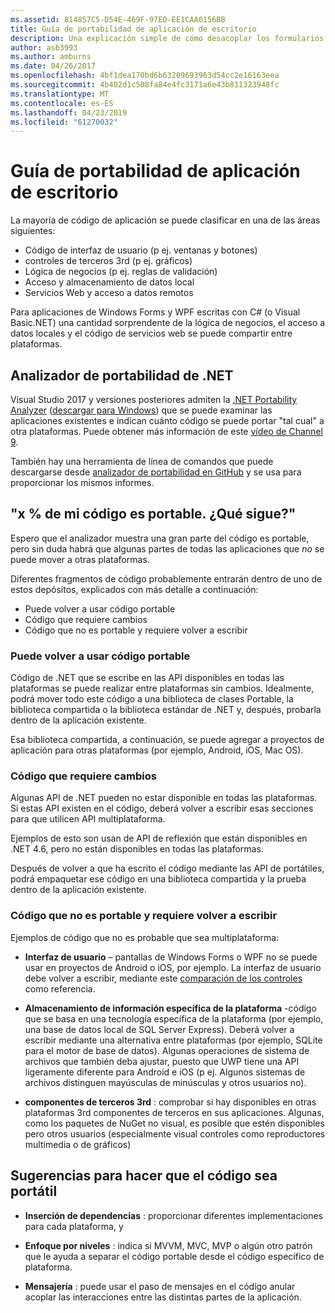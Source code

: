 ```yaml
---
ms.assetid: 814857C5-D54E-469F-97ED-EE1CAA0156BB
title: Guía de portabilidad de aplicación de escritorio
description: Una explicación simple de cómo desacoplar los formularios de Windows existentes o las aplicaciones de WPF para crear aplicaciones multiplataforma para ejecutarse en macOS, iOS, Android, así como para UWP y Windows 10.
author: asb3993
ms.author: amburns
ms.date: 04/26/2017
ms.openlocfilehash: 4bf1dea170bd6b63209693963d54cc2e16163eea
ms.sourcegitcommit: 4b402d1c508fa84e4fc3171a6e43b811323948fc
ms.translationtype: MT
ms.contentlocale: es-ES
ms.lasthandoff: 04/23/2019
ms.locfileid: "61270032"
---
```

# <a name="desktop-app-porting-guidance"></a>Guía de portabilidad de aplicación de escritorio

La mayoría de código de aplicación se puede clasificar en una de las áreas siguientes:

* Código de interfaz de usuario (p ej. ventanas y botones)
* controles de terceros 3rd (p ej. gráficos)
* Lógica de negocios (p ej. reglas de validación)
* Acceso y almacenamiento de datos local
* Servicios Web y acceso a datos remotos

Para aplicaciones de Windows Forms y WPF escritas con C# (o Visual Basic.NET) una cantidad sorprendente de la lógica de negocios, el acceso a datos locales y el código de servicios web se puede compartir entre plataformas.

## <a name="net-portability-analyzer"></a>Analizador de portabilidad de .NET

Visual Studio 2017 y versiones posteriores admiten la [.NET Portability Analyzer](https://docs.microsoft.com/dotnet/articles/standard/portability-analyzer) ([descargar para Windows](https://marketplace.visualstudio.com/items?itemName=ConnieYau.NETPortabilityAnalyzer)) que se puede examinar las aplicaciones existentes e indican cuánto código se puede portar "tal cual" a otra plataformas. Puede obtener más información de este [vídeo de Channel 9](https://channel9.msdn.com/Blogs/Seth-Juarez/A-Brief-Look-at-the-NET-Portability-Analyzer).

También hay una herramienta de línea de comandos que puede descargarse desde [analizador de portabilidad en GitHub](https://github.com/Microsoft/dotnet-apiport) y se usa para proporcionar los mismos informes.

## <a name="x-of-my-code-is-portable-what-next"></a>"x % de mi código es portable. ¿Qué sigue?"

Espero que el analizador muestra una gran parte del código es portable, pero sin duda habrá que algunas partes de todas las aplicaciones que _no_ se puede mover a otras plataformas.

Diferentes fragmentos de código probablemente entrarán dentro de uno de estos depósitos, explicados con más detalle a continuación:

* Puede volver a usar código portable
* Código que requiere cambios
* Código que no es portable y requiere volver a escribir

### <a name="re-useable-portable-code"></a>Puede volver a usar código portable

Código de .NET que se escribe en las API disponibles en todas las plataformas se puede realizar entre plataformas sin cambios. Idealmente, podrá mover todo este código a una biblioteca de clases Portable, la biblioteca compartida o la biblioteca estándar de .NET y, después, probarla dentro de la aplicación existente.

Esa biblioteca compartida, a continuación, se puede agregar a proyectos de aplicación para otras plataformas (por ejemplo, Android, iOS, Mac OS).

### <a name="code-that-requires-changes"></a>Código que requiere cambios

Algunas API de .NET pueden no estar disponible en todas las plataformas. Si estas API existen en el código, deberá volver a escribir esas secciones para que utilicen API multiplataforma.

Ejemplos de esto son usan de API de reflexión que están disponibles en .NET 4.6, pero no están disponibles en todas las plataformas.

Después de volver a que ha escrito el código mediante las API de portátiles, podrá empaquetar ese código en una biblioteca compartida y la prueba dentro de la aplicación existente.

### <a name="code-that-isnt-portable-and-requires-a-re-write"></a>Código que no es portable y requiere volver a escribir

Ejemplos de código que no es probable que sea multiplataforma:

- **Interfaz de usuario** – pantallas de Windows Forms o WPF no se puede usar en proyectos de Android o iOS, por ejemplo. La interfaz de usuario debe volver a escribir, mediante este [comparación de los controles](~/cross-platform/desktop/controls/index.md) como referencia.

- **Almacenamiento de información específica de la plataforma** -código que se basa en una tecnología específica de la plataforma (por ejemplo, una base de datos local de SQL Server Express). Deberá volver a escribir mediante una alternativa entre plataformas (por ejemplo, SQLite para el motor de base de datos).
Algunas operaciones de sistema de archivos que también deba ajustar, puesto que UWP tiene una API ligeramente diferente para Android e iOS (p ej. Algunos sistemas de archivos distinguen mayúsculas de minúsculas y otros usuarios no).

- **componentes de terceros 3rd** : comprobar si hay disponibles en otras plataformas 3rd componentes de terceros en sus aplicaciones. Algunas, como los paquetes de NuGet no visual, es posible que estén disponibles pero otros usuarios (especialmente visual controles como reproductores multimedia o de gráficos)

## <a name="tips-for-making-code-portable"></a>Sugerencias para hacer que el código sea portátil

- **Inserción de dependencias** : proporcionar diferentes implementaciones para cada plataforma, y

- **Enfoque por niveles** : indica si MVVM, MVC, MVP o algún otro patrón que le ayuda a separar el código portable desde el código específico de plataforma.

- **Mensajería** : puede usar el paso de mensajes en el código anular acoplar las interacciones entre las distintas partes de la aplicación.
